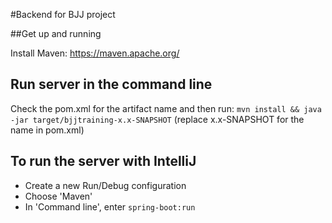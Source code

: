 #Backend for BJJ project

##Get up and running

Install Maven: https://maven.apache.org/


## Run server in the command line
Check the pom.xml for the artifact name and then run:
`mvn install && java -jar target/bjjtraining-x.x-SNAPSHOT` (replace x.x-SNAPSHOT for the name in pom.xml)

## To run the server with IntelliJ
- Create a new Run/Debug configuration
- Choose 'Maven'
- In 'Command line', enter `spring-boot:run`